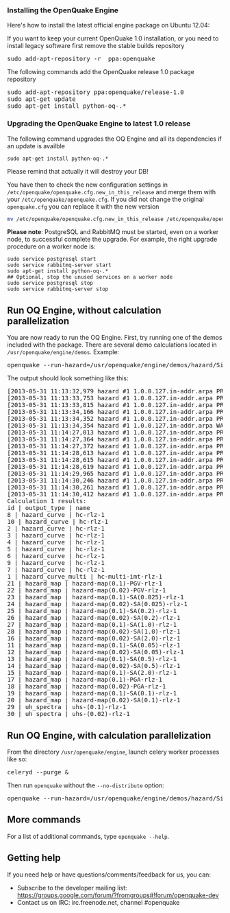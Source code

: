 ### Installing the OpenQuake Engine

Here's how to install the latest official engine package on Ubuntu 12.04:

If you want to keep your current OpenQuake 1.0 installation, or you need to install legacy software first remove the stable builds repository
<pre>
sudo add-apt-repository -r  ppa:openquake
</pre>

The following commands add the OpenQuake release 1.0 package repository
<pre>
sudo add-apt-repository ppa:openquake/release-1.0
sudo apt-get update
sudo apt-get install python-oq-.*
</pre>

### Upgrading the OpenQuake Engine to latest 1.0 release

The following command upgrades the OQ Engine and all its dependencies if an update is availble
```
sudo apt-get install python-oq-.*
```
Please remind that actually it will destroy your DB!

You have then to check the new configuration settings in ```/etc/openquake/openquake.cfg.new_in_this_release``` and merge them with your 
```/etc/openquake/openquake.cfg```. If you did not change the original ```openquake.cfg``` you can replace it with the new version
```bash
mv /etc/openquake/openquake.cfg.new_in_this_release /etc/openquake/openquake.cfg
```

**Please note**: PostgreSQL and RabbitMQ must be started, even on a worker node, to successful complete the upgrade. For example, the right upgrade procedure on a worker node is:
```
sudo service postgresql start
sudo service rabbitmq-server start
sudo apt-get install python-oq-.*
## Optional, stop the unused services on a worker node
sudo service postgresql stop
sudo service rabbitmq-server stop
```

## Run OQ Engine, without calculation parallelization
You are now ready to run the OQ Engine. First, try running one of the demos included with the package. There are several demo calculations located in `/usr/openquake/engine/demos`. Example:
<pre>
openquake --run-hazard=/usr/openquake/engine/demos/hazard/SimpleFaultSourceClassicalPSHA/job.ini --no-distribute
</pre>

The output should look something like this:
<pre>
[2013-05-31 11:13:32,979 hazard #1 1.0.0.127.in-addr.arpa PROGRESS MainProcess/33319 root] **  pre_executing (hazard)
[2013-05-31 11:13:33,753 hazard #1 1.0.0.127.in-addr.arpa PROGRESS MainProcess/33319 root] **  initializing sources
[2013-05-31 11:13:33,815 hazard #1 1.0.0.127.in-addr.arpa PROGRESS MainProcess/33319 root] **  initializing site model
[2013-05-31 11:13:34,166 hazard #1 1.0.0.127.in-addr.arpa PROGRESS MainProcess/33319 root] **  initializing realizations
[2013-05-31 11:13:34,352 hazard #1 1.0.0.127.in-addr.arpa PROGRESS MainProcess/33319 root] **  executing (hazard)
[2013-05-31 11:13:34,354 hazard #1 1.0.0.127.in-addr.arpa WARNING MainProcess/33319 root] Calculation task distribution is disabled
[2013-05-31 11:14:27,013 hazard #1 1.0.0.127.in-addr.arpa PROGRESS MainProcess/33319 root] **  > hazard 100% complete
[2013-05-31 11:14:27,364 hazard #1 1.0.0.127.in-addr.arpa PROGRESS MainProcess/33319 root] **  calculation 100% complete
[2013-05-31 11:14:27,372 hazard #1 1.0.0.127.in-addr.arpa PROGRESS MainProcess/33319 root] **  post_executing (hazard)
[2013-05-31 11:14:28,613 hazard #1 1.0.0.127.in-addr.arpa PROGRESS MainProcess/33319 root] **  post_processing (hazard)
[2013-05-31 11:14:28,615 hazard #1 1.0.0.127.in-addr.arpa PROGRESS MainProcess/33319 root] **  building arglist
[2013-05-31 11:14:28,619 hazard #1 1.0.0.127.in-addr.arpa PROGRESS MainProcess/33319 root] **  spawning 9 tasks of kind hazard_curves_to_hazard_map
[2013-05-31 11:14:29,965 hazard #1 1.0.0.127.in-addr.arpa PROGRESS MainProcess/33319 root] **  > hazard_curves_to_hazard_map 100% complete
[2013-05-31 11:14:30,246 hazard #1 1.0.0.127.in-addr.arpa PROGRESS MainProcess/33319 root] **  export (hazard)
[2013-05-31 11:14:30,261 hazard #1 1.0.0.127.in-addr.arpa PROGRESS MainProcess/33319 root] **  clean_up (hazard)
[2013-05-31 11:14:30,412 hazard #1 1.0.0.127.in-addr.arpa PROGRESS MainProcess/33319 root] **  complete (hazard)
Calculation 1 results:
id | output_type | name
8 | hazard_curve | hc-rlz-1
10 | hazard_curve | hc-rlz-1
2 | hazard_curve | hc-rlz-1
3 | hazard_curve | hc-rlz-1
4 | hazard_curve | hc-rlz-1
5 | hazard_curve | hc-rlz-1
6 | hazard_curve | hc-rlz-1
9 | hazard_curve | hc-rlz-1
7 | hazard_curve | hc-rlz-1
1 | hazard_curve_multi | hc-multi-imt-rlz-1
21 | hazard_map | hazard-map(0.1)-PGV-rlz-1
22 | hazard_map | hazard-map(0.02)-PGV-rlz-1
23 | hazard_map | hazard-map(0.1)-SA(0.025)-rlz-1
24 | hazard_map | hazard-map(0.02)-SA(0.025)-rlz-1
25 | hazard_map | hazard-map(0.1)-SA(0.2)-rlz-1
26 | hazard_map | hazard-map(0.02)-SA(0.2)-rlz-1
27 | hazard_map | hazard-map(0.1)-SA(1.0)-rlz-1
28 | hazard_map | hazard-map(0.02)-SA(1.0)-rlz-1
16 | hazard_map | hazard-map(0.02)-SA(2.0)-rlz-1
11 | hazard_map | hazard-map(0.1)-SA(0.05)-rlz-1
12 | hazard_map | hazard-map(0.02)-SA(0.05)-rlz-1
13 | hazard_map | hazard-map(0.1)-SA(0.5)-rlz-1
14 | hazard_map | hazard-map(0.02)-SA(0.5)-rlz-1
15 | hazard_map | hazard-map(0.1)-SA(2.0)-rlz-1
17 | hazard_map | hazard-map(0.1)-PGA-rlz-1
18 | hazard_map | hazard-map(0.02)-PGA-rlz-1
19 | hazard_map | hazard-map(0.1)-SA(0.1)-rlz-1
20 | hazard_map | hazard-map(0.02)-SA(0.1)-rlz-1
29 | uh_spectra | uhs-(0.1)-rlz-1
30 | uh_spectra | uhs-(0.02)-rlz-1
</pre>

## Run OQ Engine, with calculation parallelization
From the directory `/usr/openquake/engine`, launch celery worker processes like so:
<pre>
celeryd --purge &
</pre>

Then run `openquake` without the `--no-distribute` option:
<pre>
openquake --run-hazard=/usr/openquake/engine/demos/hazard/SimpleFaultSourceClassicalPSHA/job.ini
</pre>

## More commands
For a list of additional commands, type `openquake --help`.

## Getting help
If you need help or have questions/comments/feedback for us, you can:
  * Subscribe to the developer mailing list: https://groups.google.com/forum/?fromgroups#!forum/openquake-dev
  * Contact us on IRC: irc.freenode.net, channel #openquake